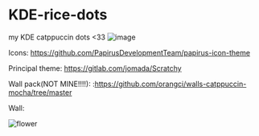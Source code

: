 # KDE-rice-dots
my KDE catppuccin dots &lt;33
![image](https://github.com/user-attachments/assets/af1b2c90-e552-4e9a-b083-6cd15dcc8ebc)

Icons: https://github.com/PapirusDevelopmentTeam/papirus-icon-theme

Principal theme: https://gitlab.com/jomada/Scratchy

Wall pack(NOT MINE!!!!): :https://github.com/orangci/walls-catppuccin-mocha/tree/master

Wall:

![flower](https://github.com/user-attachments/assets/afb2bcd6-33ed-4dd9-99eb-ebd4f7a5c0a0)
